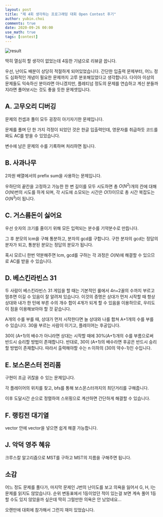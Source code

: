 ```yaml
---
layout: post
title: "제 4회 생각하는 프로그래밍 대회 Open Contest 후기"
author: yubin.choi
comments: true
date: 2020-09-26 00:00
use_math: true
tags: [contest]
---
```








![result](https://user-images.githubusercontent.com/46587635/94336739-45817e80-0020-11eb-83ad-e000345bf463.png)

딱히 열심히 할 생각이 없었는데 4등한 기념으로 리뷰글 씁니다.



우선, 난이도 배분이 상당히 적절하게 되어있었습니다. 간단한 입출력 문제부터, 어느 정도 심화적인 개념이 필요한 문제까지 고루 분포해있었다고 생각합니다. 다이아 이상의 문제들도 익숙하신 분이라면 아니겠지만, 플레티넘 정도의 문제를 연습하고 계신 분들까지라면 풀어보시는 것도 좋을 듯한 문제셋입니다.



## A. 고무오리 디버깅

문제의 컨셉과 풀이 모두 굉장히 아기자기한 문제입니다.

문제를 풀며 단 한 가지 걱정이 되었던 것은 한글 입출력인데, 영문자를 취급하듯 코드를 짜도 AC를 받을 수 있었습니다.

변수에 남은 문제의 수를 기록하며 처리하면 됩니다.



## B. 사과나무

2차원 배열에서의 prefix sum을 사용하는 문제입니다.

우하단의 끝칸을 고정하고 가능한 한 변 길이를 모두 시도하면 총 $O(N^2)$개의 칸에 대해 $O(N)$번의 시도를 하게 되며, 각 시도에 소모되는 시간은 $O(1)$이므로 총 시간 복잡도는 $O(N^3)$이 됩니다.



## C. 거스름돈이 싫어요

우선 숫자의 크기를 줄이기 위해 모든 입력되는 분수를 기약분수로 만듭니다.

그 후 분모의 lcm을 구해 통분하고, 분자의 gcd를 구합니다. 구한 분자의 gcd는 정답의 분자가 되고, 통분된 분모는 정답의 분모가 됩니다.

혹시 모르니 한번 약분해주면 lcm, gcd를 구하는 각 과정은 $O(N)$에 해결할 수 있으므로 AC를 받을 수 있습니다.



## D. 베스킨라빈스 31

두 사람이 베스킨라빈스 31 게임을 할 때는 기본적인 룰에서 4n+2꼴의 수까지 부르고 멈추면 이길 수 있음이 잘 알려져 있습니다. 이것의 증명은 상대가 먼저 시작할 때 항상 상대와 내가 한 턴에 부른 수의 개수 합이 4개가 되게 할 수 있음을 이용하므로, 우리도 이 점을 이용해보아야 할 것 같습니다.

A개의 수를 부를 때, 상대가 먼저 시작한다면 늘 상대와 나를 합쳐 A+1개의 수를 부를 수 있습니다. 30을 부르는 사람이 이기고, 플레이어는 후공입니다.

30이 (A+1)의 배수가 아니라면 상대는 시작할 때에 30%(A+1)개의 수를 부름으로써 반드시 승리할 방법이 존재합니다. 반대로, 30이 (A+1)의 배수라면 후공은 반드시 승리할 방법이 존재합니다. 따라서 출력해야할 수는 n 이하의 (30의 약수-1)인 수입니다. 



## E. 보스몬스터 전리품

구현이 조금 귀찮을 수 있는 문제입니다.

각 플레이어의 위치를 찾고, bfs를 통해 보스몬스터까지의 최단거리를 구해줍니다.

이후 도달시간 순으로 정렬하여 스위핑으로 계산하면 간단하게 해결할 수 있습니다.



## F. 랭킹전 대기열

vector 안에 vector을 넣으면 쉽게 해결 가능합니다.



## J. 악덕 영주 혜유

크루스칼 알고리즘으로 MST를 구하고 MST의 지름을 구해주면 됩니다.



## 소감

어느 정도 문제를 풀다가, 마지막 문제인 J번의 난이도를 보고 의욕을 잃어서 G, H, I는 문제를 읽지도 않았습니다. 순위 변동표에서 1등이었던 적이 있는걸 보면 계속 풀어 1등 할 수도 있지 않았을까 싶은데 딱히 그럴만한 의욕은 안 났었네요...

오랜만에 대회에 참가해서 그런지 재미 있었습니다.